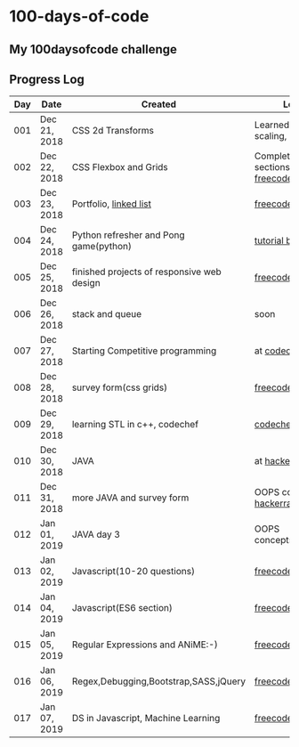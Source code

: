# 100-days-of-code
My 100daysofcode challenge
---
## Progress Log

| Day | Date | Created | Learned |
| --- | --- | --- | --- |
| 001 | Dec 21, 2018 | CSS 2d Transforms | Learned rotation, scaling, skew etc. |
| 002 | Dec 22, 2018 | CSS Flexbox and Grids | Completed two sections from [freecodecamp](https://learn.freecodecamp.org/) |
| 003 | Dec 23, 2018 | Portfolio, [linked list](https://github.com/sishubjoshi/dsa) | [freecodecamp](https://learn.freecodecamp.org/) |
| 004 | Dec 24, 2018 | Python refresher and Pong game(python) | [tutorial by fcc](https://www.youtube.com/watch?v=C6jJg9Zan7) |
| 005 | Dec 25, 2018 | finished projects of responsive web design | [freecodecamp](https://learn.freecodecamp.org/) |
| 006 | Dec 26, 2018 | stack and queue | soon |
| 007 | Dec 27, 2018 | Starting Competitive programming | at [codechef](https://codechef.com) |
| 008 | Dec 28, 2018 | survey form(css grids) | [freecodecamp](https://learn.freecodecamp.org/) |
| 009 | Dec 29, 2018 | learning STL in c++, codechef | [codechef](https://codechef.com) |
| 010 | Dec 30, 2018 | JAVA | at [hackerrank](https://hackerrank.com) |
| 011 | Dec 31, 2018 | more JAVA and survey form | OOPS concepts, at [hackerrank](https://hackerrank.com) |
| 012 | Jan 01, 2019 | JAVA day 3 | OOPS concepts(inheritance) |
| 013 | Jan 02, 2019 | Javascript(10-20 questions) | [freecodecamp](https://learn.freecodecamp.org/) |
| 014 | Jan 04, 2019 | Javascript(ES6 section) | [freecodecamp](https://learn.freecodecamp.org/) |
| 015 | Jan 05, 2019 | Regular Expressions and ANiME:-) | [freecodecamp](https://learn.freecodecamp.org/) |
| 016 | Jan 06, 2019 | Regex,Debugging,Bootstrap,SASS,jQuery | [freecodecamp](https://learn.freecodecamp.org/) |
| 017 | Jan 07, 2019 | DS in Javascript, Machine Learning | [freecodecamp](https://learn.freecodecamp.org/) |


